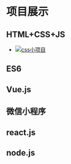 # 项目展示
## HTML+CSS+JS
- [![css小项目](https://timgsa.baidu.com/timg?image&quality=80&size=b9999_10000&sec=1576161883205&di=05d3548a49782ad936265e438582dd21&imgtype=0&src=http%3A%2F%2Fbpic.588ku.com%2Felement_pic%2F18%2F11%2F11%2F6c8f0004884d306d23a6698a5247c066.jpg)](https://Super-Z-J-H.github.io/css+canvas/loading.html)

## ES6
## Vue.js
## 微信小程序
## react.js
## node.js
